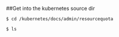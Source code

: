 ##Get into the kubernetes source dir 

```
$ cd /kubernetes/docs/admin/resourcequota

$ ls 

```

##
